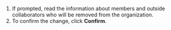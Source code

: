 1. If prompted, read the information about members and outside collaborators who will be removed from the organization.
1. To confirm the change, click **Confirm**.
